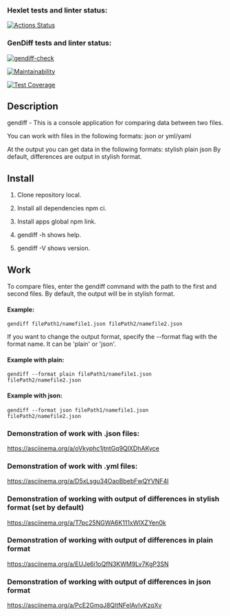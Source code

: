 ### Hexlet tests and linter status:
[![Actions Status](https://github.com/SerhioBonderas/frontend-project-46/actions/workflows/hexlet-check.yml/badge.svg)](https://github.com/SerhioBonderas/frontend-project-46/actions)

### GenDiff tests and linter status:
[![gendiff-check](https://github.com/SerhioBonderas/frontend-project-46/actions/workflows/gendiff-check.yml/badge.svg)](https://github.com/SerhioBonderas/frontend-project-46/actions/workflows/gendiff-check.yml)

[![Maintainability](https://api.codeclimate.com/v1/badges/bde003dfc63f5ea9d37a/maintainability)](https://codeclimate.com/github/SerhioBonderas/frontend-project-46/maintainability)

[![Test Coverage](https://api.codeclimate.com/v1/badges/bde003dfc63f5ea9d37a/test_coverage)](https://codeclimate.com/github/SerhioBonderas/frontend-project-46/test_coverage)

## Description
gendiff - This is a console application for comparing data between two files.

You can work with files in the following formats:
    json or
    yml/yaml

At the output you can get data in the following formats:
    stylish
    plain
    json
By default, differences are output in stylish format.

## Install

1. Clone repository local.

2. Install all dependencies npm ci.

3. Install apps global npm link.

4. gendiff -h shows help.

5. gendiff -V shows version.

## Work

To compare files, enter the gendiff command with the path to the first and second files. 
By default, the output will be in stylish format.

#### Example: 
    gendiff filePath1/namefile1.json filePath2/namefile2.json 

If you want to change the output format, specify the --format flag with the format name. It can be 'plain' or 'json'.

#### Example with plain: 

    gendiff --format plain filePath1/namefile1.json filePath2/namefile2.json 

#### Example with json: 

    gendiff --format json filePath1/namefile1.json filePath2/namefile2.json 

### Demonstration of work with .json files:
https://asciinema.org/a/oVkyphc1jtntGq9QIXDhAKyce

### Demonstration of work with .yml files:
 https://asciinema.org/a/D5xLsgu34OaoBbebFwQYVNF4I

### Demonstration of working with output of differences in stylish format (set by default)
https://asciinema.org/a/T7pc25NGWA6K111xWlXZYen0k

### Demonstration of working with output of differences in plain format
https://asciinema.org/a/EUJe6i1oQfN3KWM9Lv7KgP3SN

### Demonstration of working with output of differences in json format
https://asciinema.org/a/PcE2GmqJ8QltNFelAvIvKzqXv
